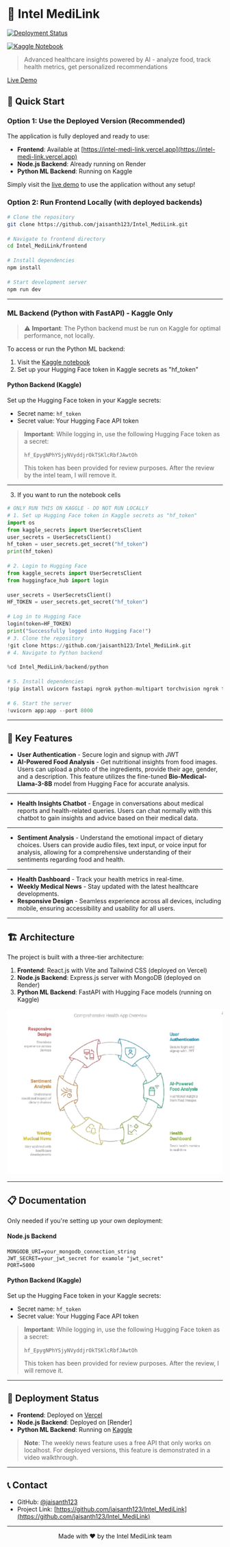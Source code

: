 # 🏥 Intel MediLink

[![Deployment Status](https://img.shields.io/badge/Frontend-Vercel-success)](https://intel-medi-link.vercel.app)

[![Kaggle Notebook](https://img.shields.io/badge/ML_Backend-Kaggle-orange)](https://www.kaggle.com/code/jaisanthk/intel-project-hospital)

> Advanced healthcare insights powered by AI - analyze food, track health metrics, get personalized recommendations

[Live Demo](https://intel-medi-link.vercel.app)

## 🚀 Quick Start

### Option 1: Use the Deployed Version (Recommended)

The application is fully deployed and ready to use:

- **Frontend**: Available at [https://intel-medi-link.vercel.app](https://intel-medi-link.vercel.app)
- **Node.js Backend**: Already running on Render
- **Python ML Backend**: Running on Kaggle

Simply visit the [live demo](https://intel-medi-link.vercel.app) to use the application without any setup!

### Option 2: Run Frontend Locally (with deployed backends)

```bash
# Clone the repository
git clone https://github.com/jaisanth123/Intel_MediLink.git

# Navigate to frontend directory
cd Intel_MediLink/frontend

# Install dependencies
npm install

# Start development server
npm run dev
```

---

### ML Backend (Python with FastAPI) - Kaggle Only

> ⚠️ **Important**: The Python backend must be run on Kaggle for optimal performance, not locally.

To access or run the Python ML backend:

1. Visit the [Kaggle notebook](https://www.kaggle.com/code/jaisanthk/intel-project-hospital)
2. Set up your Hugging Face token in Kaggle secrets as "hf_token"

#### Python Backend (Kaggle)

Set up the Hugging Face token in your Kaggle secrets:

- Secret name: `hf_token`
- Secret value: Your Hugging Face API token

> **Important**: While logging in, use the following Hugging Face token as a secret:
>
> `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`
>
> This token has been provided for review purposes. After the review by the intel team, I will remove it.

---

3. If you want to run the notebook cells

```python
# ONLY RUN THIS ON KAGGLE - DO NOT RUN LOCALLY
# 1. Set up Hugging Face token in Kaggle secrets as "hf_token"
import os
from kaggle_secrets import UserSecretsClient
user_secrets = UserSecretsClient()
hf_token = user_secrets.get_secret("hf_token")
print(hf_token)

# 2. Login to Hugging Face
from kaggle_secrets import UserSecretsClient
from huggingface_hub import login

user_secrets = UserSecretsClient()
HF_TOKEN = user_secrets.get_secret("hf_token")

# Log in to Hugging Face
login(token=HF_TOKEN)
print("Successfully logged into Hugging Face!")
# 3. Clone the repository
!git clone https://github.com/jaisanth123/Intel_MediLink.git
# 4. Navigate to Python backend

%cd Intel_MediLink/backend/python

# 5. Install dependencies
!pip install uvicorn fastapi ngrok python-multipart torchvision ngrok transformers huggingface_hub pyttsx3 vaderSentiment openai-whisper

# 6. Start the server
!uvicorn app:app --port 8000
```

---

## 🌟 Key Features

- **User Authentication** - Secure login and signup with JWT
- **AI-Powered Food Analysis** - Get nutritional insights from food images. Users can upload a photo of the ingredients, provide their age, gender, and a description. This feature utilizes the fine-tuned **Bio-Medical-Llama-3-8B** model from Hugging Face for accurate analysis.

---

- **Health Insights Chatbot** - Engage in conversations about medical reports and health-related queries. Users can chat normally with this chatbot to gain insights and advice based on their medical data.

---

- **Sentiment Analysis** - Understand the emotional impact of dietary choices. Users can provide audio files, text input, or voice input for analysis, allowing for a comprehensive understanding of their sentiments regarding food and health.

---

- **Health Dashboard** - Track your health metrics in real-time.
- **Weekly Medical News** - Stay updated with the latest healthcare developments.
- **Responsive Design** - Seamless experience across all devices, including mobile, ensuring accessibility and usability for all users.

---

## 🏗️ Architecture

The project is built with a three-tier architecture:

1. **Frontend**: React.js with Vite and Tailwind CSS (deployed on Vercel)
2. **Node.js Backend**: Express.js server with MongoDB (deployed on Render)
3. **Python ML Backend**: FastAPI with Hugging Face models (running on Kaggle)

<p align="center">
  <img src="./frontend/src/assets/flow.png" alt="Architecture Diagram" />
</p>

---

## 📋 Documentation

Only needed if you're setting up your own deployment:

#### Node.js Backend

```
MONGODB_URI=your_mongodb_connection_string
JWT_SECRET=your_jwt_secret for examole "jwt_secret"
PORT=5000
```

#### Python Backend (Kaggle)

Set up the Hugging Face token in your Kaggle secrets:

- Secret name: `hf_token`
- Secret value: Your Hugging Face API token

> **Important**: While logging in, use the following Hugging Face token as a secret:
>
> `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`
>
> This token has been provided for review purposes. After the review, I will remove it.

---

## 🔄 Deployment Status

- **Frontend**: Deployed on [Vercel](https://intel-medi-link.vercel.app)
- **Node.js Backend**: Deployed on [Render]
- **Python ML Backend**: Running on [Kaggle](https://www.kaggle.com/code/jaisanthk/intel-project-hospital/edit)

> **Note**: The weekly news feature uses a free API that only works on localhost. For deployed versions, this feature is demonstrated in a video walkthrough.

---

## 📞 Contact

- GitHub: [@jaisanth123](https://github.com/jaisanth123)
- Project Link: [https://github.com/jaisanth123/Intel_MediLink](https://github.com/jaisanth123/Intel_MediLink)

---

<p align="center">
  Made with ❤️ by the Intel MediLink team
</p>
